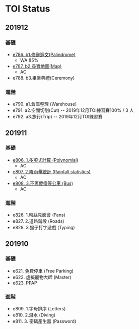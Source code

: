 # TOI Status

## 201912
### 基礎
- [e786. b1.修辭迴文(Palindrome)](https://zerojudge.tw/ShowProblem?problemid=e786)
    - WA 85%
- [e787. b2.尋寶地圖(Map)](https://zerojudge.tw/ShowProblem?problemid=e787)
    - AC
- e788. b3.畢業典禮(Ceremony)
### 進階
- e790. a1.倉庫整理 (Warehouse)
- e791. a2.空間切割(Cut) -- 2019年12月TOI練習賽100% / 3 人 	
- e792. a3.旅行(Trip) -- 2019年12月TOI練習賽

## 201911
### 基礎
- [e806. 1.多項式計算 (Polynomial)](https://zerojudge.tw/ShowProblem?problemid=e806)
    - AC
- [e807. 2.降雨量統計 (Rainfall statistics)](https://zerojudge.tw/ShowProblem?problemid=e807) 
    - AC
- [e808. 3.不再傻傻等公車 (Bus)](https://zerojudge.tw/ShowProblem?problemid=e808)
    - AC
### 進階
- e826. 1.粉絲見面會 (Fans) 
- e827. 2.道路鋪設 (Roads)
- e828. 3.猴子打字遊戲 (Typing)

## 201910
### 基礎
- e621. 免費停車 (Free Parking)
- e622. 虛擬寵物大師 (Master)
- e623. PPAP
### 進階
- e809. 1.字母排序 (Letters)
- e810. 2.潛水 (Diving) 
- e811. 3. 密碼產生器 (Password) 


